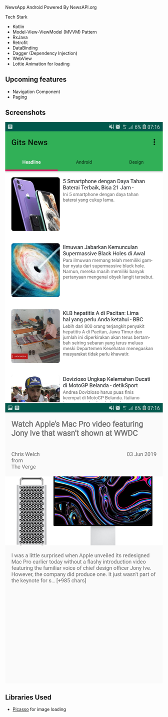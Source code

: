 NewsApp Android Powered By NewsAPI.org

Tech Stark

- Kotlin
- Model-View-ViewModel (MVVM) Pattern
- RxJava
- Retrofit
- DataBinding
- Dagger (Dependency Injection)
- WebView
- Lottie Animation for loading

Upcoming features
-----------------
- Navigation Component
- Paging

Screenshots
-----------
![Main](screenshots/main.jpg "Main Screen")
![Main](screenshots/detail.jpg "Detail Screen")

Libraries Used
--------------
* [Picasso][0] for image loading

[0]: https://square.github.io/picasso/